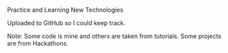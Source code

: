Practice and Learning New Technologies

Uploaded to GitHub so I could keep track.

Note: Some code is mine and others are taken from tutorials.
Some projects are from Hackathons.
